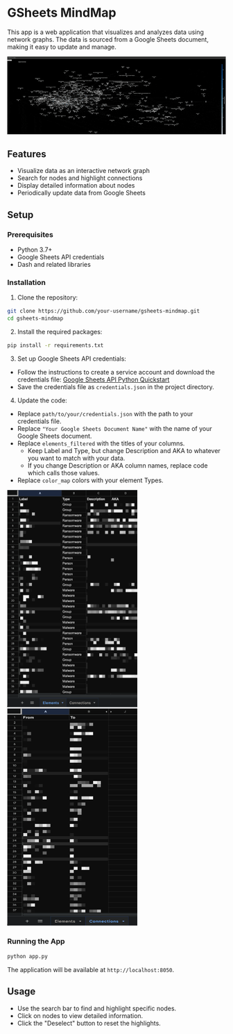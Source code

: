 # GSheets MindMap

This app is a web application that visualizes and analyzes data using network graphs. The data is sourced from a Google Sheets document, making it easy to update and manage.

<div align="center">
  <img src="https://github.com/pancak3lullz/GSheets-MindMap/blob/main/cybercrime-ops.gif">
</div>

## Features

- Visualize data as an interactive network graph
- Search for nodes and highlight connections
- Display detailed information about nodes
- Periodically update data from Google Sheets

## Setup

### Prerequisites

- Python 3.7+
- Google Sheets API credentials
- Dash and related libraries

### Installation

1. Clone the repository:

```sh
git clone https://github.com/your-username/gsheets-mindmap.git
cd gsheets-mindmap
```

2. Install the required packages:

```sh
pip install -r requirements.txt
```

3. Set up Google Sheets API credentials:

- Follow the instructions to create a service account and download the credentials file: [Google Sheets API Python Quickstart](https://developers.google.com/sheets/api/quickstart/python)
- Save the credentials file as `credentials.json` in the project directory.

4. Update the code:

- Replace `path/to/your/credentials.json` with the path to your credentials file.
- Replace `"Your Google Sheets Document Name"` with the name of your Google Sheets document.
- Replace `elements_filtered` with the titles of your columns.
  - Keep Label and Type, but change Description and AKA to whatever you want to match with your data.
  - If you change Description or AKA column names, replace code which calls those values.
- Replace `color_map` colors with your element Types.

<div align="left">
  <img src="https://github.com/pancak3lullz/GSheets-MindMap/blob/main/elements-sheet.png" alt="Elements Sheet" style="width: 300px; height: 500px; display: inline-block; margin-right: 10px;">
  <img src="https://github.com/pancak3lullz/GSheets-MindMap/blob/main/connections-sheet.png" alt="Connections Sheet" style="width: 300px; height: 500px; display: inline-block;">
</div>

### Running the App

```sh
python app.py
```

The application will be available at `http://localhost:8050`.

## Usage

- Use the search bar to find and highlight specific nodes.
- Click on nodes to view detailed information.
- Click the "Deselect" button to reset the highlights.

